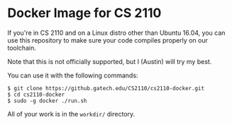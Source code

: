 Docker Image for CS 2110
========================

If you're in CS 2110 and on a Linux distro other than Ubuntu 16.04, you
can use this repository to make sure your code compiles properly on our
toolchain.

Note that this is not officially supported, but I (Austin) will try my
best.

You can use it with the following commands:

    $ git clone https://github.gatech.edu/CS2110/cs2110-docker.git
    $ cd cs2110-docker
    $ sudo -g docker ./run.sh

All of your work is in the `workdir/` directory.
